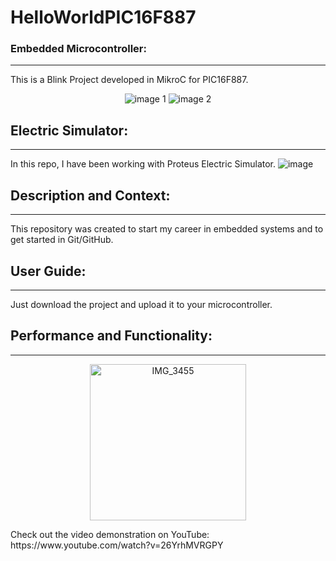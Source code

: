 # HelloWorldPIC16F887
### Embedded Microcontroller:
---
This is a Blink Project developed in MikroC for PIC16F887.

<p align="center">
  <img src="https://github.com/SiliCircuitCoder/HelloWorldPIC16F887/assets/174857123/12cf2111-9d57-4c43-8d4c-cb323a3a4021" alt="image 1">
  <img src="https://github.com/SiliCircuitCoder/HelloWorldPIC16F887/assets/174857123/71e37810-611c-4058-98dd-e12abc2021fd" alt="image 2">
</p>

## Electric Simulator:
---
In this repo, I have been working with Proteus Electric Simulator.
![image](https://github.com/SiliCircuitCoder/HelloWorldPIC16F887/assets/174857123/b59ade52-ec31-404f-9009-d9f8d6004c7c)

## Description and Context:
---
This repository was created to start my career in embedded systems and to get started in Git/GitHub.

## User Guide:
---
Just download the project and upload it to your microcontroller.

## Performance and Functionality:
---
<p align="center">
  <img src="https://github.com/SiliCircuitCoder/HelloWorldPIC16F887/assets/174857123/5370b1b9-759c-4a1a-b0b0-caa3d4046c00" alt="IMG_3455" width="250">
</p>
Check out the video demonstration on YouTube: https://www.youtube.com/watch?v=26YrhMVRGPY
